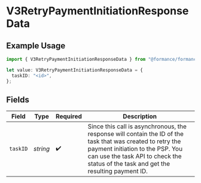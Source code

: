 # V3RetryPaymentInitiationResponseData

## Example Usage

```typescript
import { V3RetryPaymentInitiationResponseData } from "@formance/formance-sdk/sdk/models/shared";

let value: V3RetryPaymentInitiationResponseData = {
  taskID: "<id>",
};
```

## Fields

| Field                                                                                                                                                                                                                                  | Type                                                                                                                                                                                                                                   | Required                                                                                                                                                                                                                               | Description                                                                                                                                                                                                                            |
| -------------------------------------------------------------------------------------------------------------------------------------------------------------------------------------------------------------------------------------- | -------------------------------------------------------------------------------------------------------------------------------------------------------------------------------------------------------------------------------------- | -------------------------------------------------------------------------------------------------------------------------------------------------------------------------------------------------------------------------------------- | -------------------------------------------------------------------------------------------------------------------------------------------------------------------------------------------------------------------------------------- |
| `taskID`                                                                                                                                                                                                                               | *string*                                                                                                                                                                                                                               | :heavy_check_mark:                                                                                                                                                                                                                     | Since this call is asynchronous, the response will contain the ID of the task that was created to retry the payment initiation to the PSP. You can use the task API to check the status of the task and get the resulting payment ID.<br/> |